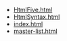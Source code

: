 * [HtmlFive.html](HtmlFive.html)
* [HtmlSyntax.html](HtmlSyntax.html)
* [index.html](index.html)
* [master-list.html](master-list.html)